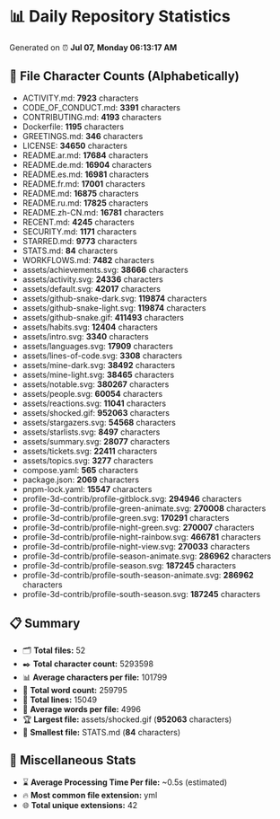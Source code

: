# 📊 Daily Repository Statistics
Generated on ⏰ **Jul 07, Monday 06:13:17 AM**

## 📂 File Character Counts (Alphabetically)
- ACTIVITY.md: **7923** characters
- CODE_OF_CONDUCT.md: **3391** characters
- CONTRIBUTING.md: **4193** characters
- Dockerfile: **1195** characters
- GREETINGS.md: **346** characters
- LICENSE: **34650** characters
- README.ar.md: **17684** characters
- README.de.md: **16904** characters
- README.es.md: **16981** characters
- README.fr.md: **17001** characters
- README.md: **16875** characters
- README.ru.md: **17825** characters
- README.zh-CN.md: **16781** characters
- RECENT.md: **4245** characters
- SECURITY.md: **1171** characters
- STARRED.md: **9773** characters
- STATS.md: **84** characters
- WORKFLOWS.md: **7482** characters
- assets/achievements.svg: **38666** characters
- assets/activity.svg: **24336** characters
- assets/default.svg: **42017** characters
- assets/github-snake-dark.svg: **119874** characters
- assets/github-snake-light.svg: **119874** characters
- assets/github-snake.gif: **411493** characters
- assets/habits.svg: **12404** characters
- assets/intro.svg: **3340** characters
- assets/languages.svg: **17909** characters
- assets/lines-of-code.svg: **3308** characters
- assets/mine-dark.svg: **38492** characters
- assets/mine-light.svg: **38465** characters
- assets/notable.svg: **380267** characters
- assets/people.svg: **60054** characters
- assets/reactions.svg: **11041** characters
- assets/shocked.gif: **952063** characters
- assets/stargazers.svg: **54568** characters
- assets/starlists.svg: **8497** characters
- assets/summary.svg: **28077** characters
- assets/tickets.svg: **22411** characters
- assets/topics.svg: **3277** characters
- compose.yaml: **565** characters
- package.json: **2069** characters
- pnpm-lock.yaml: **15547** characters
- profile-3d-contrib/profile-gitblock.svg: **294946** characters
- profile-3d-contrib/profile-green-animate.svg: **270008** characters
- profile-3d-contrib/profile-green.svg: **170291** characters
- profile-3d-contrib/profile-night-green.svg: **270007** characters
- profile-3d-contrib/profile-night-rainbow.svg: **466781** characters
- profile-3d-contrib/profile-night-view.svg: **270033** characters
- profile-3d-contrib/profile-season-animate.svg: **286962** characters
- profile-3d-contrib/profile-season.svg: **187245** characters
- profile-3d-contrib/profile-south-season-animate.svg: **286962** characters
- profile-3d-contrib/profile-south-season.svg: **187245** characters

## 📋 Summary
- 🗂️ **Total files:** 52
- ✒️ **Total character count:** 5293598
- 📊 **Average characters per file:** 101799
- 📝 **Total word count:** 259795
- 🧾 **Total lines:** 15049
- 📐 **Average words per file:** 4996
- 🏆 **Largest file:** assets/shocked.gif (**952063** characters)
- 🥉 **Smallest file:** STATS.md (**84** characters)

## 🌟 Miscellaneous Stats
- ⌛ **Average Processing Time Per file:** ~0.5s (estimated)
- 🔥 **Most common file extension:** yml
- 🌐 **Total unique extensions:** 42
